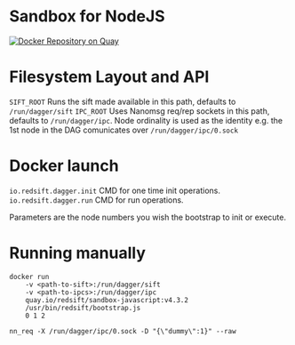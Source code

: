 # Sandbox for NodeJS
[![Docker Repository on Quay](https://quay.io/repository/redsift/sandbox-javascript/status "Docker Repository on Quay")](https://quay.io/repository/redsift/sandbox-javascript)

# Filesystem Layout and API

`SIFT_ROOT` Runs the sift made available in this path, defaults to `/run/dagger/sift`
`IPC_ROOT` Uses Nanomsg req/rep sockets in this path, defaults to `/run/dagger/ipc`. Node ordinality is used as the identity e.g. the 1st node in the DAG comunicates over `/run/dagger/ipc/0.sock`

# Docker launch

`io.redsift.dagger.init` CMD for one time init operations.
`io.redsift.dagger.run` CMD for run operations.

Parameters are the node numbers you wish the bootstrap to init or execute.

# Running manually

	docker run 
		-v <path-to-sift>:/run/dagger/sift 
		-v <path-to-ipcs>:/run/dagger/ipc 
		quay.io/redsift/sandbox-javascript:v4.3.2
		/usr/bin/redsift/bootstrap.js
		0 1 2

`nn_req -X /run/dagger/ipc/0.sock -D "{\"dummy\":1}" --raw`
